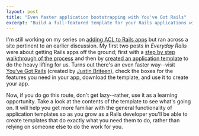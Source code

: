 ```yaml
---
layout: post
title: "Even faster application bootstrapping with You've Got Rails"
excerpt: "Build a full-featured template for your Rails applications with a few mouse clicks."
---
```


I'm still working on my series on [adding ACL to Rails apps](http://everydayrails.com/2010/06/16/authorization-restful-acl-1.html) but ran across a site pertinent to an earlier discussion. My first two posts in _Everyday Rails_ were about getting Rails apps off the ground; first with a [step by step walkthrough of the process](http://everydayrails.com/2010/05/19/bootstrapping-a-rails-app.html) and then by [created an application template](http://everydayrails.com/2010/05/22/bootstrapping-rails-template.html) to do the heavy lifting for us. Turns out there's an even faster way--visit [You've Got Rails](http://www.youvegotrails.com/) (created by [Justin Briteen](http://twitter.com/jbritten)), check the boxes for the features you need in your app, download the template, and use it to create your app.

Now, if you do go this route, don't get lazy--rather, use it as a learning opportunity. Take a look at the contents of the template to see what's going on. It will help you get more familiar with the general functionality of application templates so as you grow as a Rails developer you'll be able to create templates that do exactly what you need them to do, rather than relying on someone else to do the work for you.